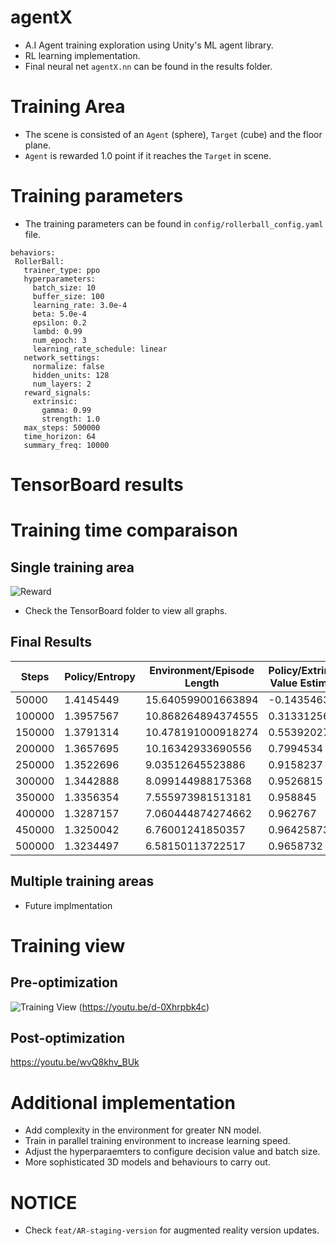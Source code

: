 # agentX
 - A.I Agent training exploration using Unity's ML agent library.
 - RL learning implementation.
 - Final neural net `agentX.nn` can be found in the results folder.

# Training Area
 - The scene is consisted of an `Agent` (sphere), `Target` (cube) and the floor plane.
 - `Agent` is rewarded 1.0 point if it reaches the `Target` in scene. 

# Training parameters
 - The training parameters can be found in `config/rollerball_config.yaml` file. 
 ```
 behaviors:
  RollerBall:
    trainer_type: ppo
    hyperparameters:
      batch_size: 10
      buffer_size: 100
      learning_rate: 3.0e-4
      beta: 5.0e-4
      epsilon: 0.2
      lambd: 0.99
      num_epoch: 3
      learning_rate_schedule: linear
    network_settings:
      normalize: false
      hidden_units: 128
      num_layers: 2
    reward_signals:
      extrinsic:
        gamma: 0.99
        strength: 1.0
    max_steps: 500000
    time_horizon: 64
    summary_freq: 10000
 ```
 # TensorBoard results

 # Training time comparaison
 ## Single training area
![Reward](https://github.com/namhkoh/agentX/blob/koh-dev/TensorBoard/culmulative.png?raw=true)
 - Check the TensorBoard folder to view all graphs.
 ## Final Results
 |Steps |Policy/Entropy|Environment/Episode Length|Policy/Extrinsic Value Estimate|Environment/Cumulative Reward|Policy/Extrinsic Reward|Losses/Value Loss|Losses/Policy Loss|Policy/Learning Rate|Policy/Epsilon|Policy/Beta |Is Training|
|------|--------------|--------------------------|-------------------------------|-----------------------------|-----------------------|-----------------|------------------|--------------------|--------------|------------|-----------|
|50000 |1.4145449     |15.640599001663894        |-0.14354631                    |0.2699733688415446           |0.2699733688415446     |0.2469888        |0.024367224       |0.00028462472       |0.1948749     |0.0047442573|1.0        |
|100000|1.3957567     |10.868264894374555        |0.31331256                     |0.47709470685971994          |0.47709470685971994    |0.08462792       |0.022649333       |0.00025696118       |0.18565372    |0.0042841206|1.0        |
|150000|1.3791314     |10.478191000918274        |0.55392027                     |0.6751606978879706           |0.6751606978879706     |0.06505795       |0.027594421       |0.00022620882       |0.17540292    |0.0037726057|1.0        |
|200000|1.3657695     |10.16342933690556         |0.7994534                      |0.8814467515070328           |0.8814467515070328     |0.03275415       |0.024637483       |0.00019546025       |0.16515341    |0.003261155 |1.0        |
|250000|1.3522696     |9.03512645523886          |0.9158237                      |0.9682858289843437           |0.9682858289843437     |0.014595896      |0.02276111        |0.00016471805       |0.15490602    |0.0027498095|1.0        |
|300000|1.3442888     |8.099144988175368         |0.9526815                      |0.995997816991086            |0.995997816991086      |0.005348271      |0.02161112        |0.00013397659       |0.14465885    |0.0022384762|1.0        |
|350000|1.3356354     |7.555973981513181         |0.958845                       |0.9984594317014721           |0.9984594317014721     |0.0032097357     |0.02271756        |0.0001032464        |0.13441543    |0.0017273303|1.0        |
|400000|1.3287157     |7.060444874274662         |0.962767                       |0.9993552546744036           |0.9993552546744036     |0.0022787228     |0.022542967       |7.251488e-05        |0.1241716     |0.0012161627|1.0        |
|450000|1.3250042     |6.76001241850357          |0.96425873                     |0.999689537410742            |0.999689537410742      |0.0019425787     |0.023734555       |4.484738e-05        |0.11494911    |0.0007559601|1.0        |
|500000|1.3234497     |6.58150113722517          |0.9658732                      |0.9998483699772555           |0.9998483699772555     |0.0019550868     |0.026965892       |1.7186736e-05       |0.10572888    |0.0002958711|1.0        |

 ## Multiple training areas
 - Future implmentation

# Training view
## Pre-optimization
![Training View](https://github.com/namhkoh/agentX/blob/koh-dev/Thumbnail/thumbnail.png?raw=true)
(https://youtu.be/d-0Xhrpbk4c)
## Post-optimization
https://youtu.be/wvQ8khv_BUk

# Additional implementation 
 - Add complexity in the environment for greater NN model. 
 - Train in parallel training environment to increase learning speed. 
 - Adjust the hyperparaemters to configure decision value and batch size.
 - More sophisticated 3D models and behaviours to carry out.

# NOTICE
 - Check `feat/AR-staging-version` for augmented reality version updates. 